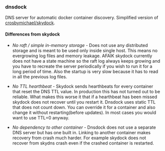 ### dnsdock

DNS server for automatic docker container discovery. Simplified version of [crosbymichael/skydock]().

#### Differences from skydock

- *No raft / simple in-memory storage* - Does not use any distributed storage and is meant to be used only inside single host. This means no evergrowing log files and memory leakage. AFAIK skydock currently does not have a state machine so the raft log always keeps growing and you have to recreate the server periodically if you wish to run it for a long period of time. Also the startup is very slow because it has to read in all the previous log files.

- *No TTL hearthbeat* - Skydock sends hearthbeats for every container that reset the DNS TTL value. In production this has not turned out to be reliable. What makes this worse it that if a hearthbeat has been missed skydock does not recover until you restart it. Dnsdock uses static TTL that does not count down. You can override it for a container and also change it without restarting(before updates). In most cases you would want to use TTL=0 anyway.

- *No dependency to other container* - Dnsdock does not use a separate DNS server but has one built in. Linking to another container makes recovery from crash much harder. For example skydock does not recover from skydns crash even if the crashed container is restarted.